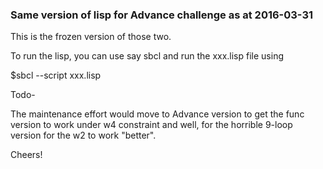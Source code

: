 ### Same version of lisp for Advance challenge as at 2016-03-31

This is the frozen version of those two.

To run the lisp, you can use say sbcl and run the xxx.lisp file using 

$sbcl --script xxx.lisp 

Todo-

The maintenance effort would move to Advance version to get the func version to work under w4 constraint and well, for the horrible 9-loop version for the w2 to work "better".

Cheers!




